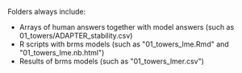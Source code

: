 Folders always include:
- Arrays of human answers together with model answers (such as 01_towers/ADAPTER_stability.csv)
- R scripts with brms models (such as "01_towers_lme.Rmd" and "01_towers_lme.nb.html")
- Results of brms models (such as "01_towers_lmer.csv")
